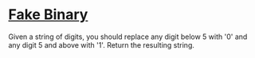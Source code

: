 # [Fake Binary](https://www.codewars.com/kata/57eae65a4321032ce000002d/train/swift)

Given a string of digits, you should replace any digit below 5 with '0' and any digit 5 and above with '1'. Return the resulting string.
